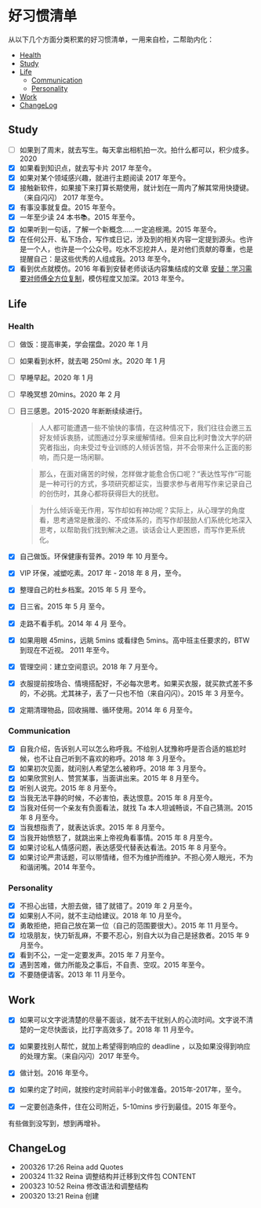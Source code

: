 # 好习惯清单
从以下几个方面分类积累的好习惯清单，一用来自检，二帮助内化：
- [Health](#health)
- [Study](#study)
- [Life](#life)
  - [Communication](#communication)
  - [Personality](#personality)
- [Work](#work)
- [ChangeLog](#changelog)

## Study
- [ ] 如果到了周末，就去写生。每天拿出相机拍一次。拍什么都可以，积少成多。2020
- [x] 如果看到知识点，就去写卡片  2017 年至今。
- [x] 如果对某个领域感兴趣，就进行主题阅读  2017 年至今。
- [x] 接触新软件，如果接下来打算长期使用，就计划在一周内了解其常用快捷键。（来自闪闪）  2017 年至今。
- [x] 有事没事就复盘。2015 年至今。
- [x] 一年至少读 24 本书📚。2015 年至今。
- [x] 如果听到一句话，了解一个新概念……一定追根溯。2015 年至今。
- [x] 在任何公开、私下场合，写作或日记，涉及到的相关内容一定提到源头。也许是一个人，也许是一个公众号。吃水不忘挖井人，是对他们贡献的尊重，也是提醒自己：是这些优秀的人组成我。2013 年至今。
- [x] 看到优点就模仿。2016 年看到安替老师谈话内容集结成的文章 [安替：学习需要对师傅全方位复制](https://www.digitaling.com/articles/31222.html)，模仿程度又加深。2013 年至今。

## Life 

### Health
- [ ] 做饭：提高审美，学会摆盘。2020 年 1 月
- [ ] 如果看到水杯，就去喝 250ml 水。2020 年 1 月
- [ ] 早睡早起。2020 年 1 月
- [ ] 早晚冥想 20mins。2020 年 2 月
- [ ] 日三感恩。2015-2020 年断断续续进行。
    > 人人都可能遭遇一些不愉快的事情，在这种情况下，我们往往会邀三五好友倾诉衷肠，试图通过分享来缓解情绪。但来自比利时鲁汶大学的研究者指出，向未受过专业训练的人倾诉苦恼，并不会带来什么正面的影响，而只是一场闲聊。
    
    > 那么，在面对痛苦的时候，怎样做才能愈合伤口呢？“表达性写作”可能是一种可行的方式，多项研究都证实，当要求参与者用写作来记录自己的创伤时，其身心都将获得巨大的抚慰。
    
    > 为什么倾诉毫无作用，写作却如有神功呢？实际上，从心理学的角度看，思考通常是散漫的、不成体系的，而写作却鼓励人们系统化地深入思考，以帮助我们找到解决之道。谈话会让人更困惑，而写作更系统化。
    
- [x] 自己做饭。环保健康有营养。2019 年 10 月至今。
- [x] VIP 环保，减塑吃素。2017 年 - 2018 年 8 月，至今。
- [x] 整理自己的杜乡档案。2015 年 5 月 至今。
- [x] 日三省。2015 年 5 月 至今。
- [x] 走路不看手机。2014 年 4 月 至今。
- [x] 如果用眼 45mins，远眺 5mins 或看绿色 5mins。高中班主任要求的，BTW 到现在不近视。 2011 年至今。
- [x] 管理空间：建立空间意识。2018 年 7 月至今。
- [x] 衣服提前按场合、情境搭配好，不必每次思考。如果买衣服，就买款式差不多的，不必挑。尤其袜子，丢了一只也不怕（来自闪闪）。2015 年 3 月至今。
- [x] 定期清理物品，回收捐赠、循环使用。2014 年 6 月至今。

### Communication
- [x] 自我介绍，告诉别人可以怎么称呼我。不给别人犹豫称呼是否合适的尴尬时候，也不让自己听到不喜欢的称呼。2018 年 3 月至今。
- [x] 如果初次见面，就问别人希望怎么被称呼。2018 年 3 月至今。
- [x] 如果欣赏别人、赞赏某事，当面讲出来。2015 年 8 月至今。
- [x] 听别人说完。2015 年 8 月至今。
- [x] 当我无法平静的时候，不必害怕，表达恨意。2015 年 8 月至今。
- [x] 当我对任何一个亲友有负面看法，就找 Ta 本人坦诚畅谈，不自己猜测。2015 年 8 月至今。
- [x] 当我想指责了，就表达诉求。2015 年 8 月至今。
- [x] 当我开始愤怒了，就跳出来上帝视角看事情。2015 年 8 月至今。
- [x] 如果讨论私人情感问题，表达感受代替表达看法。2015 年 8 月至今。
- [x] 如果讨论严肃话题，可以带情绪，但不为维护而维护。不担心旁人眼光，不为和谐闭嘴。2014 年至今。

### Personality
- [x] 不担心出错，大胆去做，错了就错了。2019 年 2 月至今。
- [x] 如果别人不问，就不主动给建议。2018 年 10 月至今。
- [x] 勇敢拒绝，把自己放在第一位（自己的范围要很大）。2015 年 11 月至今。
- [x] 垃圾朋友，快刀斩乱麻，不要不忍心，别自大以为自己是拯救者。2015 年 9 月至今。
- [x] 看到不公，一定一定要发声。2015 年 7 月至今。
- [x] 遇到苦难，做力所能及之事后，不自责、空叹。2015 年至今。
- [x] 不要随便请客。2013 年 11 月至今。

## Work
- [x] 如果可以文字说清楚的尽量不面谈，就不去干扰别人的心流时间。文字说不清楚的一定尽快面谈，比打字高效多了。2018 年 11 月至今。
- [x] 如果要找别人帮忙，就加上希望得到响应的 deadline ，以及如果没得到响应的处理方案。（来自闪闪）2017 年至今。
- [x] 做计划。2016 年至今。
- [x] 如果约定了时间，就按约定时间前半小时做准备。2015年-2017年，至今。
- [x] 一定要创造条件，住在公司附近，5-10mins 步行到最佳。2015 年至今。


有些做到没写到，想到再增补。

## ChangeLog
* 200326 17:26 Reina add Quotes
* 200324 11:32 Reina 调整结构并迁移到文件包 CONTENT
* 200323 10:52 Reina 修改语法和调整结构
* 200320 13:21 Reina 创建
